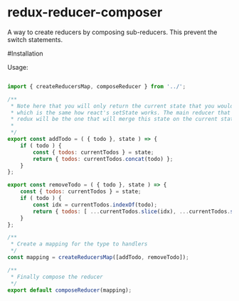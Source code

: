 redux-reducer-composer
======================

A way to create reducers by composing sub-reducers. This prevent the switch statements.


#Installation

Usage:

```javascript

import { createReducersMap, composeReducer } from '../';

/**
 * Note here that you will only return the current state that you would like to replace
 * which is the same how react's setState works. The main reducer that is called by
 * redux will be the one that will merge this state on the current state
 *
 */
export const addTodo = ( { todo }, state ) => {
    if ( todo ) {
        const { todos: currentTodos } = state;
        return { todos: currentTodos.concat(todo) };
    }
};

export const removeTodo = ( { todo }, state ) => {
    const { todos: currentTodos } = state;
    if ( todo ) {
        const idx = currentTodos.indexOf(todo);
        return { todos: [ ...currentTodos.slice(idx), ...currentTodos.slice(idx + 1) ] };
    }
};

/**
 * Create a mapping for the type to handlers
 */
const mapping = createReducersMap([addTodo, removeTodo]);

/**
 * Finally compose the reducer
 */
export default composeReducer(mapping);


```
